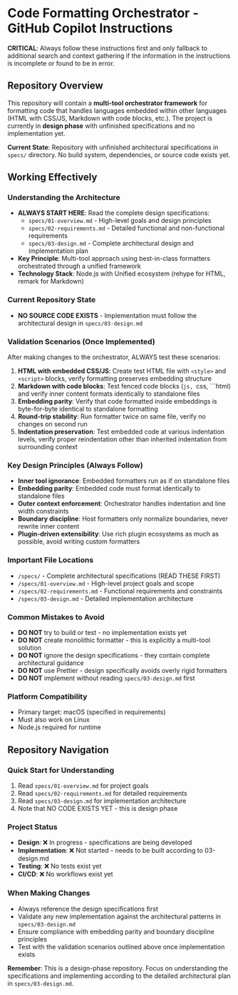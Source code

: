 # Code Formatting Orchestrator - GitHub Copilot Instructions

**CRITICAL**: Always follow these instructions first and only fallback to additional search and context gathering if the information in the instructions is incomplete or found to be in error.

## Repository Overview

This repository will contain a **multi-tool orchestrator framework** for formatting code that handles languages embedded within other languages (HTML with CSS/JS, Markdown with code blocks, etc.). The project is currently in **design phase** with unfinished specifications and no implementation yet.

**Current State**: Repository with unfinished architectural specifications in `specs/` directory. No build system, dependencies, or source code exists yet.

## Working Effectively

### Understanding the Architecture
- **ALWAYS START HERE**: Read the complete design specifications:
  - `specs/01-overview.md` - High-level goals and design principles
  - `specs/02-requirements.md` - Detailed functional and non-functional requirements  
  - `specs/03-design.md` - Complete architectural design and implementation plan
- **Key Principle**: Multi-tool approach using best-in-class formatters orchestrated through a unified framework
- **Technology Stack**: Node.js with Unified ecosystem (rehype for HTML, remark for Markdown)

### Current Repository State
- **NO SOURCE CODE EXISTS** - Implementation must follow the architectural design in `specs/03-design.md`

### Validation Scenarios (Once Implemented)
After making changes to the orchestrator, ALWAYS test these scenarios:
1. **HTML with embedded CSS/JS**: Create test HTML file with `<style>` and `<script>` blocks, verify formatting preserves embedding structure
2. **Markdown with code blocks**: Test fenced code blocks (```js, ```css, ```html) and verify inner content formats identically to standalone files
3. **Embedding parity**: Verify that code formatted inside embeddings is byte-for-byte identical to standalone formatting
4. **Round-trip stability**: Run formatter twice on same file, verify no changes on second run
5. **Indentation preservation**: Test embedded code at various indentation levels, verify proper reindentation other than inherited indentation from surrounding context

### Key Design Principles (Always Follow)
- **Inner tool ignorance**: Embedded formatters run as if on standalone files
- **Embedding parity**: Embedded code must format identically to standalone files
- **Outer context enforcement**: Orchestrator handles indentation and line width constraints
- **Boundary discipline**: Host formatters only normalize boundaries, never rewrite inner content
- **Plugin-driven extensibility**: Use rich plugin ecosystems as much as possible, avoid writing custom formatters

### Important File Locations
- `/specs/` - Complete architectural specifications (READ THESE FIRST)
- `/specs/01-overview.md` - High-level project goals and scope
- `/specs/02-requirements.md` - Functional requirements and constraints
- `/specs/03-design.md` - Detailed implementation architecture

### Common Mistakes to Avoid
- **DO NOT** try to build or test - no implementation exists yet
- **DO NOT** create monolithic formatter - this is explicitly a multi-tool solution
- **DO NOT** ignore the design specifications - they contain complete architectural guidance
- **DO NOT** use Prettier - design specifically avoids overly rigid formatters
- **DO NOT** implement without reading `specs/03-design.md` first

### Platform Compatibility
- Primary target: macOS (specified in requirements)
- Must also work on Linux
- Node.js required for runtime

## Repository Navigation

### Quick Start for Understanding
1. Read `specs/01-overview.md` for project goals
2. Read `specs/02-requirements.md` for detailed requirements
3. Read `specs/03-design.md` for implementation architecture
4. Note that NO CODE EXISTS YET - this is design phase

### Project Status
- **Design**: ❌ In progress - specifications are being developed
- **Implementation**: ❌ Not started - needs to be built according to 03-design.md
- **Testing**: ❌ No tests exist yet
- **CI/CD**: ❌ No workflows exist yet

### When Making Changes
- Always reference the design specifications first
- Validate any new implementation against the architectural patterns in `specs/03-design.md`
- Ensure compliance with embedding parity and boundary discipline principles
- Test with the validation scenarios outlined above once implementation exists

**Remember**: This is a design-phase repository. Focus on understanding the specifications and implementing according to the detailed architectural plan in `specs/03-design.md`.
